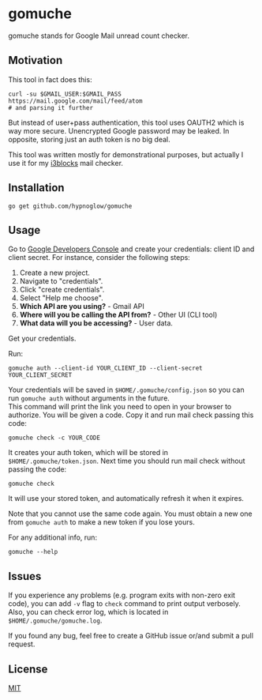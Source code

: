 # gomuche

gomuche stands for Google Mail unread count checker.

## Motivation

This tool in fact does this:

    curl -su $GMAIL_USER:$GMAIL_PASS https://mail.google.com/mail/feed/atom
    # and parsing it further

But instead of user+pass authentication, this tool uses OAUTH2 which is way more secure.
Unencrypted Google password may be leaked. In opposite, storing just an auth token is no big deal.

This tool was written mostly for demonstrational purposes,
but actually I use it for my [i3blocks](https://github.com/vivien/i3blocks/) mail checker.

## Installation

    go get github.com/hypnoglow/gomuche

## Usage

Go to [Google Developers Console](https://console.developers.google.com/) and create your credentials:
client ID and client secret. For instance, consider the following steps:
1. Create a new project.
2. Navigate to "credentials".
3. Click "create credentials".
4. Select "Help me choose".
5. **Which API are you using?** - Gmail API
6. **Where will you be calling the API from?** - Other UI (CLI tool)
7. **What data will you be accessing?** - User data.

Get your credentials.

Run:

    gomuche auth --client-id YOUR_CLIENT_ID --client-secret YOUR_CLIENT_SECRET

Your credentials will be saved in `$HOME/.gomuche/config.json` so you can run
`gomuche auth` without arguments in the future.  
This command will print the link you need to open in your browser to authorize. You will be given a code.
Copy it and run mail check passing this code:

    gomuche check -c YOUR_CODE

It creates your auth token, which will be stored in `$HOME/.gomuche/token.json`. Next time you should
run mail check without passing the code:

    gomuche check

It will use your stored token, and automatically refresh it when it expires.

Note that you cannot use the same code again.
You must obtain a new one from `gomuche auth` to make a new token if you lose yours.

For any additional info, run:

    gomuche --help

## Issues

If you experience any problems (e.g. program exits with non-zero exit code),
you can add `-v` flag to `check` command to print output verbosely. Also, you can check error log,
which is located in `$HOME/.gomuche/gomuche.log`.

If you found any bug, feel free to create a GitHub issue or/and submit a pull request.

## License

[MIT](https://github.com/hypnoglow/gomuche/blob/master/LICENSE.md)
